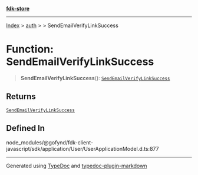 [**fdk-store**](../../../README.md)
***

[Index](../../../API.md) > [auth](../../README.md) > [<internal>](../README.md) > SendEmailVerifyLinkSuccess

# Function: SendEmailVerifyLinkSuccess

> **SendEmailVerifyLinkSuccess**(): [`SendEmailVerifyLinkSuccess`](../type-aliases/type-alias.SendEmailVerifyLinkSuccess.md)

## Returns

[`SendEmailVerifyLinkSuccess`](../type-aliases/type-alias.SendEmailVerifyLinkSuccess.md)

## Defined In

node\_modules/@gofynd/fdk-client-javascript/sdk/application/User/UserApplicationModel.d.ts:877

***
Generated using [TypeDoc](https://typedoc.org/) and [typedoc-plugin-markdown](https://www.npmjs.com/package/typedoc-plugin-markdown)
